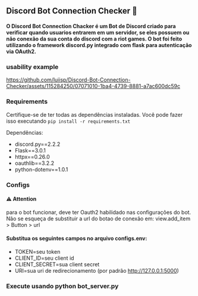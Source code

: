 ## Discord Bot Connection Checker 🤖

#### O Discord Bot Connection Chacker é um Bot de Discord criado para verificar quando usuarios entrarem em um servidor, se eles possuem ou não conexão da sua conta do discord com a riot games. O bot foi feito utilizando o framework discord.py integrado com flask para autenticação via OAuth2.

### usability example
https://github.com/luiisp/Discord-Bot-Connection-Checker/assets/115284250/07071010-1ba4-4739-8881-a7ac600dc59c

### Requirements
Certifique-se de ter todas as dependências instaladas. Você pode fazer isso executando
```pip install -r requirements.txt```

Dependências:
* discord.py==2.2.2
* Flask==3.0.1
* httpx==0.26.0
* oauthlib==3.2.2
* python-dotenv==1.0.1

### Configs
#### ⚠️ Attention
para o bot funcionar, deve ter Oauth2 habilidado nas configurações do bot.
Não se esqueça de substituir a url do botao de conexão em: view.add_item > Button > url

#### Substitua os seguintes campos no arquivo configs.env:

- TOKEN=seu token 
- CLIENT_ID=seu client id
- CLIENT_SECRET=sua client secret
- URI=sua uri de redirecionamento (por padrão http://127.0.0.1:5000)

### Execute usando python bot_server.py
